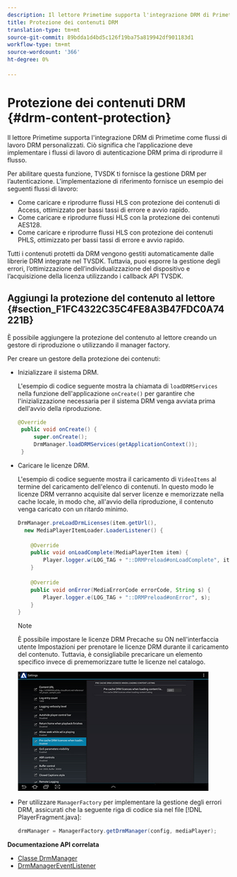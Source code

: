 ```yaml
---
description: Il lettore Primetime supporta l'integrazione DRM di Primetime come flussi di lavoro DRM personalizzati. Ciò significa che l’applicazione deve implementare i flussi di lavoro di autenticazione DRM prima di riprodurre il flusso.
title: Protezione dei contenuti DRM
translation-type: tm+mt
source-git-commit: 89bdda1d4bd5c126f19ba75a819942df901183d1
workflow-type: tm+mt
source-wordcount: '366'
ht-degree: 0%

---
```



# Protezione dei contenuti DRM {#drm-content-protection}

Il lettore Primetime supporta l&#39;integrazione DRM di Primetime come flussi di lavoro DRM personalizzati. Ciò significa che l’applicazione deve implementare i flussi di lavoro di autenticazione DRM prima di riprodurre il flusso.

Per abilitare questa funzione, TVSDK ti fornisce la gestione DRM per l’autenticazione. L’implementazione di riferimento fornisce un esempio dei seguenti flussi di lavoro:

* Come caricare e riprodurre flussi HLS con protezione dei contenuti di Access, ottimizzato per bassi tassi di errore e avvio rapido.
* Come caricare e riprodurre flussi HLS con la protezione dei contenuti AES128.
* Come caricare e riprodurre flussi HLS con protezione dei contenuti PHLS, ottimizzato per bassi tassi di errore e avvio rapido.

Tutti i contenuti protetti da DRM vengono gestiti automaticamente dalle librerie DRM integrate nel TVSDK. Tuttavia, puoi esporre la gestione degli errori, l’ottimizzazione dell’individualizzazione del dispositivo e l’acquisizione della licenza utilizzando i callback API TVSDK.

## Aggiungi la protezione del contenuto al lettore {#section_F1FC4322C35C4FE8A3B47FDC0A74221B}

È possibile aggiungere la protezione del contenuto al lettore creando un gestore di riproduzione o utilizzando il manager factory.

Per creare un gestore della protezione dei contenuti:

* Inizializzare il sistema DRM.

   L&#39;esempio di codice seguente mostra la chiamata di `loadDRMServices` nella funzione dell&#39;applicazione `onCreate()` per garantire che l&#39;inizializzazione necessaria per il sistema DRM venga avviata prima dell&#39;avvio della riproduzione.

   ```java
   @Override 
    public void onCreate() { 
        super.onCreate();  
        DrmManager.loadDRMServices(getApplicationContext()); 
    }
   ```

* Caricare le licenze DRM.

   L&#39;esempio di codice seguente mostra il caricamento di `VideoItems` al termine del caricamento dell&#39;elenco di contenuti. In questo modo le licenze DRM verranno acquisite dal server licenze e memorizzate nella cache locale, in modo che, all&#39;avvio della riproduzione, il contenuto venga caricato con un ritardo minimo.

   ```java
   DrmManager.preLoadDrmLicenses(item.getUrl(),  
     new MediaPlayerItemLoader.LoaderListener() { 
   
       @Override 
       public void onLoadComplete(MediaPlayerItem item) { 
           Player.logger.w(LOG_TAG + "::DRMPreload#onLoadComplete", item.getResource().getUrl()); 
       } 
   
       @Override 
       public void onError(MediaErrorCode errorCode, String s) { 
           Player.logger.e(LOG_TAG + "::DRMPreload#onError", s); 
       } 
   } 
   ```

   >[!NOTE]
   >
   >È possibile impostare le licenze DRM Precache su ON nell&#39;interfaccia utente Impostazioni per prenotare le licenze DRM durante il caricamento del contenuto. Tuttavia, è consigliabile precaricare un elemento specifico invece di prememorizzare tutte le licenze nel catalogo.
   >
   >![](assets/precache-drm-licenses.jpg)

* Per utilizzare `ManagerFactory` per implementare la gestione degli errori DRM, assicurati che la seguente riga di codice sia nel file [!DNL PlayerFragment.java]:

   ```java
   drmManager = ManagerFactory.getDrmManager(config, mediaPlayer);
   ```

**Documentazione API correlata**

* [Classe DrmManager](https://help.adobe.com/en_US/primetime/api/reference_implementation/android/javadoc/com/adobe/primetime/reference/manager/DrmManager.html)
* [DrmManagerEventListener](https://help.adobe.com/en_US/primetime/api/reference_implementation/android/javadoc/com/adobe/primetime/reference/manager/DrmManager.DrmManagerEventListener.html)